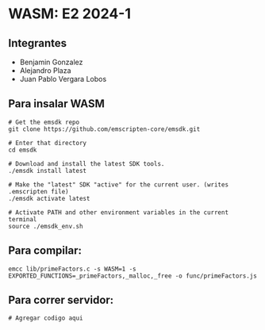 # WASM: E2 2024-1

## Integrantes
- Benjamin Gonzalez
- Alejandro Plaza
- Juan Pablo Vergara Lobos

## Para insalar WASM
```
# Get the emsdk repo
git clone https://github.com/emscripten-core/emsdk.git

# Enter that directory
cd emsdk

# Download and install the latest SDK tools.
./emsdk install latest

# Make the "latest" SDK "active" for the current user. (writes .emscripten file)
./emsdk activate latest

# Activate PATH and other environment variables in the current terminal
source ./emsdk_env.sh
```

## Para compilar:
```
emcc lib/primeFactors.c -s WASM=1 -s EXPORTED_FUNCTIONS=_primeFactors,_malloc,_free -o func/primeFactors.js
```

## Para correr servidor:
```
# Agregar codigo aqui
```